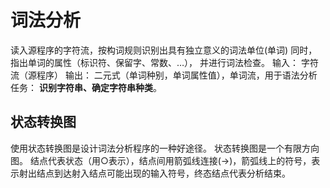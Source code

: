 # 词法分析
读入源程序的字符流，按构词规则识别出具有独立意义的词法单位(单词)
同时，指出单词的属性（标识符、保留字、常数、…），
并进行词法检查。
输入： 字符流（源程序）
输出： 二元式（单词种别，单词属性值），单词流，用于语法分析
任务： **识别字符串、确定字符串种类**。

## 状态转换图
使用状态转换图是设计词法分析程序的一种好途径。
状态转换图是一个有限方向图。
结点代表状态（用○表示），结点间用箭弧线连接($\rightarrow$)，箭弧线上的符号，表示射出结点到达射入结点可能出现的输入符号，终态结点代表分析结束。

